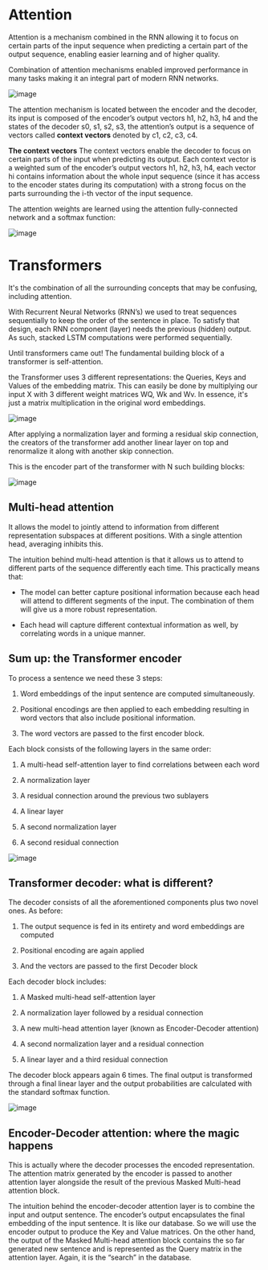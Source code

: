 # Attention 

Attention is a mechanism combined in the RNN allowing it to focus on certain parts of the input sequence when predicting a certain part of the output sequence, enabling easier learning and of higher quality.

Combination of attention mechanisms enabled improved performance in many tasks making it an integral part of modern RNN networks.

![image](https://miro.medium.com/max/1838/1*wnXVyE8LXPfODvB_Z5vu8A.jpeg)

The attention mechanism is located between the encoder and the decoder, its input is composed of the encoder’s output vectors h1, h2, h3, h4 and the states of the decoder s0, s1, s2, s3, the attention’s output is a sequence of vectors called **context vectors** denoted by c1, c2, c3, c4.


**The context vectors**
The context vectors enable the decoder to focus on certain parts of the input when predicting its output. Each context vector is a weighted sum of the encoder’s output vectors h1, h2, h3, h4, each vector hi contains information about the whole input sequence (since it has access to the encoder states during its computation) with a strong focus on the parts surrounding the i-th vector of the input sequence.

The attention weights are learned using the attention fully-connected network and a softmax function:

![image](https://miro.medium.com/max/1400/1*wxv56cPyJdrEFSkknrlP-A.jpeg)

# Transformers


It's the combination of all the surrounding concepts that may be confusing, including attention.

With Recurrent Neural Networks (RNN’s) we used to treat sequences sequentially to keep the order of the sentence in place. To satisfy that design, each RNN component (layer) needs the previous (hidden) output. As such, stacked LSTM computations were performed sequentially.

Until transformers came out! The fundamental building block of a transformer is self-attention. 


the Transformer uses 3 different representations: the Queries, Keys and Values of the embedding matrix.
This can easily be done by multiplying our input X with 3 different weight matrices WQ, Wk and Wv. In essence, it's just a matrix multiplication in the original word embeddings.

![image](https://theaisummer.com/static/56773616d30b9dcb31aa792f2d701276/3096d/key-query-value.png)

After applying a normalization layer and forming a residual skip connection, the creators of the transformer add another linear layer on top and renormalize it along with another skip connection.

This is the encoder part of the transformer with N such building blocks:

![image](https://theaisummer.com/static/dc71435f329458ee5cc09cb2ea09ebf8/7bc0b/encoder-without-multi-head.png)


## Multi-head attention 
It allows the model to jointly attend to information from different representation subspaces at different positions. With a single attention head, averaging inhibits this.

The intuition behind multi-head attention is that it allows us to attend to different parts of the sequence differently each time. This practically means that:

* The model can better capture positional information because each head will attend to different segments of the input. The combination of them will give us a more robust representation.

* Each head will capture different contextual information as well, by correlating words in a unique manner.


## Sum up: the Transformer encoder
To process a sentence we need these 3 steps:


1. Word embeddings of the input sentence are computed simultaneously.

2. Positional encodings are then applied to each embedding resulting in word vectors that also include positional information.

3. The word vectors are passed to the first encoder block.

Each block consists of the following layers in the same order:


1. A multi-head self-attention layer to find correlations between each word
2. A normalization layer
3. A residual connection around the previous two sublayers

4. A linear layer

5. A second normalization layer

6. A second residual connection

![image](https://theaisummer.com/static/18072c01858310b080b3b6d9b4950175/e45a9/encoder.png)



## Transformer decoder: what is different?
The decoder consists of all the aforementioned components plus two novel ones. As before:

1. The output sequence is fed in its entirety and word embeddings are computed

2. Positional encoding are again applied

3. And the vectors are passed to the first Decoder block

Each decoder block includes:

1. A Masked multi-head self-attention layer

2. A normalization layer followed by a residual connection

3. A new multi-head attention layer (known as Encoder-Decoder attention)

4. A second normalization layer and a residual connection

5. A linear layer and a third residual connection

The decoder block appears again 6 times. The final output is transformed through a final linear layer and the output probabilities are calculated with the standard softmax function.

![image](https://theaisummer.com/static/7d6c2aa7af90f14cf44d533cbf88726e/8ff13/decoder.png)


## Encoder-Decoder attention: where the magic happens

This is actually where the decoder processes the encoded representation. The attention matrix generated by the encoder is passed to another attention layer alongside the result of the previous Masked Multi-head attention block.

The intuition behind the encoder-decoder attention layer is to combine the input and output sentence. The encoder’s output encapsulates the final embedding of the input sentence. It is like our database. So we will use the encoder output to produce the Key and Value matrices. On the other hand, the output of the Masked Multi-head attention block contains the so far generated new sentence and is represented as the Query matrix in the attention layer. Again, it is the “search” in the database.
